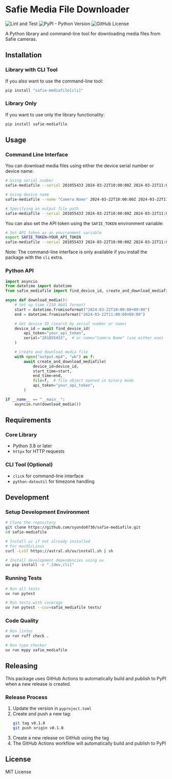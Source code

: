 # Safie Media File Downloader

![Lint and Test](https://github.com/syundo0730/safie-mediafile/actions/workflows/lint-and-test.yml/badge.svg)
![PyPI - Python Version](https://img.shields.io/pypi/pyversions/safie-mediafile)
![GitHub License](https://img.shields.io/github/license/syundo0730/safie-mediafile)


A Python library and command-line tool for downloading media files from Safie cameras.

## Installation

### Library with CLI Tool

If you also want to use the command-line tool:

```bash
pip install "safie-mediafile[cli]"
```

### Library Only

If you want to use only the library functionality:

```bash
pip install safie-mediafile
```


## Usage

### Command Line Interface

You can download media files using either the device serial number or device name:

```bash
# Using serial number
safie-mediafile --serial 201055433 2024-03-22T10:00:00Z 2024-03-22T11:00:00Z --api-token YOUR_API_TOKEN

# Using device name
safie-mediafile --name "Camera Name" 2024-03-22T10:00:00Z 2024-03-22T11:00:00Z --api-token YOUR_API_TOKEN

# Specifying an output file path
safie-mediafile --serial 201055433 2024-03-22T10:00:00Z 2024-03-22T11:00:00Z --output-path output.mp4 --api-token YOUR_API_TOKEN
```

You can also set the API token using the `SAFIE_TOKEN` environment variable:

```bash
# Set API token as an environment variable
export SAFIE_TOKEN=YOUR_API_TOKEN
safie-mediafile --serial 201055433 2024-03-22T10:00:00Z 2024-03-22T11:00:00Z
```

Note: The command-line interface is only available if you install the package with the `cli` extra.

### Python API

```python
import asyncio
from datetime import datetime
from safie_mediafile import find_device_id, create_and_download_mediafile

async def download_media():
    # Set up time (ISO 8601 format)
    start = datetime.fromisoformat("2024-03-22T10:00:00+09:00")
    end = datetime.fromisoformat("2024-03-22T11:00:00+09:00")

    # Get device ID (search by serial number or name)
    device_id = await find_device_id(
        api_token="your_api_token",
        serial="201055433",  # or name="Camera Name" (use either one)
    )

    # Create and download media file
    with open("output.mp4", "wb") as f:
        await create_and_download_mediafile(
            device_id=device_id,
            start_time=start,
            end_time=end,
            file=f,  # file object opened in binary mode
            api_token="your_api_token",
        )

if __name__ == "__main__":
    asyncio.run(download_media())
```

## Requirements

### Core Library
- Python 3.8 or later
- `httpx` for HTTP requests

### CLI Tool (Optional)
- `click` for command-line interface
- `python-dateutil` for timezone handling

## Development

### Setup Development Environment

```bash
# Clone the repository
git clone https://github.com/syundo0730/safie-mediafile.git
cd safie-mediafile

# Install uv if not already installed
# For macOS/Linux
curl -LsSf https://astral.sh/uv/install.sh | sh

# Install development dependencies using uv
uv pip install -e ".[dev,cli]"
```

### Running Tests

```bash
# Run all tests
uv run pytest

# Run tests with coverage
uv run pytest --cov=safie_mediafile tests/
```

### Code Quality

```bash
# Run linter
uv run ruff check .

# Run type checker
uv run mypy safie_mediafile
```

## Releasing

This package uses GitHub Actions to automatically build and publish to PyPI when a new release is created.

### Release Process

1. Update the version in `pyproject.toml`
2. Create and push a new tag:
   ```bash
   git tag v0.1.0
   git push origin v0.1.0
   ```
3. Create a new release on GitHub using the tag
4. The GitHub Actions workflow will automatically build and publish to PyPI

## License

MIT License
